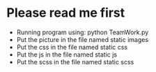 # Please read me first

* Running program using: python TeamWork.py
* Put the picture in the file named static images
* Put the css in the file named static css
* Put the js in the file named static js
* Put the scss in the file named static scss
